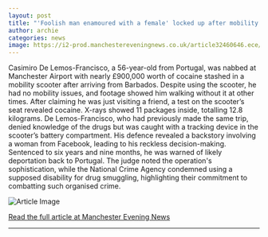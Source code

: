 ```yaml
---
layout: post
title: "'Foolish man enamoured with a female' locked up after mobility scooter X-rayed at Manchester Airport"
author: archie
categories: news
image: https://i2-prod.manchestereveningnews.co.uk/article32460646.ece/ALTERNATES/s1200/0_Mug1.jpg
---
```

Casimiro De Lemos-Francisco, a 56-year-old from Portugal, was nabbed at Manchester Airport with nearly £900,000 worth of cocaine stashed in a mobility scooter after arriving from Barbados. Despite using the scooter, he had no mobility issues, and footage showed him walking without it at other times. After claiming he was just visiting a friend, a test on the scooter’s seat revealed cocaine. X-rays showed 11 packages inside, totalling 12.8 kilograms. De Lemos-Francisco, who had previously made the same trip, denied knowledge of the drugs but was caught with a tracking device in the scooter’s battery compartment. His defence revealed a backstory involving a woman from Facebook, leading to his reckless decision-making. Sentenced to six years and nine months, he was warned of likely deportation back to Portugal. The judge noted the operation's sophistication, while the National Crime Agency condemned using a supposed disability for drug smuggling, highlighting their commitment to combatting such organised crime.

![Article Image](https://i2-prod.manchestereveningnews.co.uk/article32460646.ece/ALTERNATES/s1200/0_Mug1.jpg)

[Read the full article at Manchester Evening News](https://www.manchestereveningnews.co.uk/news/greater-manchester-news/foolish-man-enamoured-female-locked-32457187)

---

